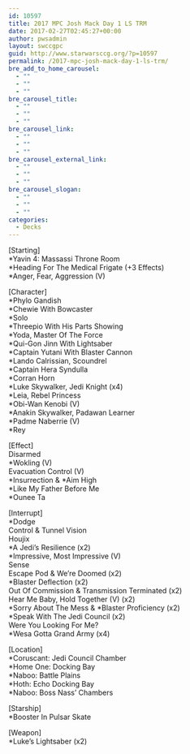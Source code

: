 ```yaml
---
id: 10597
title: 2017 MPC Josh Mack Day 1 LS TRM
date: 2017-02-27T02:45:27+00:00
author: pwsadmin
layout: swccgpc
guid: http://www.starwarsccg.org/?p=10597
permalink: /2017-mpc-josh-mack-day-1-ls-trm/
bre_add_to_home_carousel:
  - ""
  - ""
  - ""
bre_carousel_title:
  - ""
  - ""
  - ""
bre_carousel_link:
  - ""
  - ""
  - ""
bre_carousel_external_link:
  - ""
  - ""
  - ""
bre_carousel_slogan:
  - ""
  - ""
  - ""
categories:
  - Decks
---
```

[Starting]  
*Yavin 4: Massassi Throne Room  
*Heading For The Medical Frigate (+3 Effects)  
*Anger, Fear, Aggression (V)

[Character]  
*Phylo Gandish  
*Chewie With Bowcaster  
*Solo  
*Threepio With His Parts Showing  
*Yoda, Master Of The Force  
*Qui-Gon Jinn With Lightsaber  
*Captain Yutani With Blaster Cannon  
*Lando Calrissian, Scoundrel  
*Captain Hera Syndulla  
*Corran Horn  
*Luke Skywalker, Jedi Knight (x4)  
*Leia, Rebel Princess  
*Obi-Wan Kenobi (V)  
*Anakin Skywalker, Padawan Learner  
*Padme Naberrie (V)  
*Rey

[Effect]  
Disarmed  
*Wokling (V)  
Evacuation Control (V)  
\*Insurrection & \*Aim High  
*Like My Father Before Me  
*Ounee Ta

[Interrupt]  
*Dodge  
Control & Tunnel Vision  
Houjix  
*A Jedi&#8217;s Resilience (x2)  
*Impressive, Most Impressive (V)  
Sense  
Escape Pod & We&#8217;re Doomed (x2)  
*Blaster Deflection (x2)  
Out Of Commission & Transmission Terminated (x2)  
Hear Me Baby, Hold Together (V) (x2)  
\*Sorry About The Mess & \*Blaster Proficiency (x2)  
*Speak With The Jedi Council (x2)  
Were You Looking For Me?  
*Wesa Gotta Grand Army (x4)

[Location]  
*Coruscant: Jedi Council Chamber  
*Home One: Docking Bay  
*Naboo: Battle Plains  
*Hoth: Echo Docking Bay  
*Naboo: Boss Nass&#8217; Chambers

[Starship]  
*Booster In Pulsar Skate

[Weapon]  
*Luke&#8217;s Lightsaber (x2)